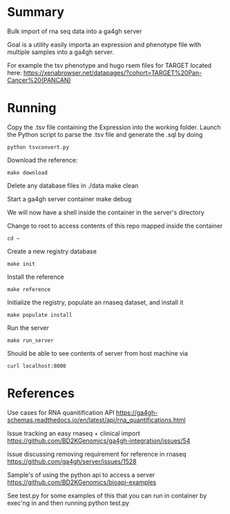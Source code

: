 # Summary
Bulk import of rna seq data into a ga4gh server

Goal is a utility easily importa an expression and phenotype
file with multiple samples into a ga4gh server.

For example the tsv phenotype and hugo rsem files for
TARGET located here:
https://xenabrowser.net/datapages/?cohort=TARGET%20Pan-Cancer%20(PANCAN)

# Running

Copy the .tsv file containing the Expression into the working folder. 
Launch the Python script to parse the .tsv file and generate the .sql by doing
```
python tsvconvert.py 
```

Download the reference:

    make download

Delete any database files in ./data
    make clean

Start a ga4gh server container
    make debug

We will now have a shell inside the container in the server's directory

Change to root to access contents of this repo mapped inside the container
    
    cd ~

Create a new registry database
    
    make init

Install the reference
    
    make reference

Initialize the registry, populate an rnaseq dataset, and install it
    
    make populate install


Run the server

    make run_server

Should be able to see contents of server from host machine via
    
    curl localhost:8000

# References

Use cases for RNA quanitification API
https://ga4gh-schemas.readthedocs.io/en/latest/api/rna_quantifications.html

Issue tracking an easy rnaseq + clinical import
https://github.com/BD2KGenomics/ga4gh-integration/issues/54

Issue discussing removing requirement for reference in rnaseq
https://github.com/ga4gh/server/issues/1528

Sample's of using the python api to access a server
https://github.com/BD2KGenomics/bioapi-examples

See test.py for some examples of this that you can run in container
by exec'ng in and then running python test.py


